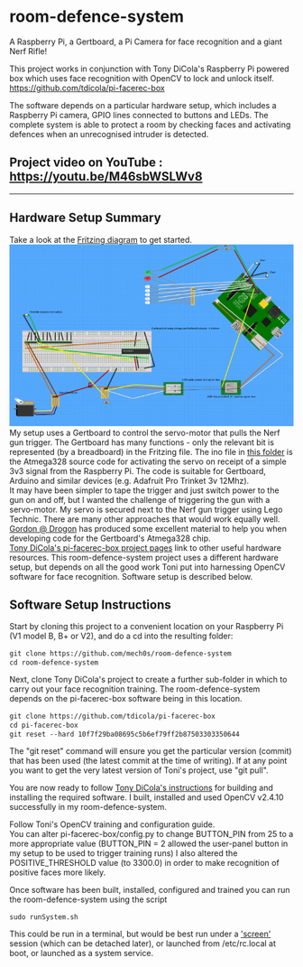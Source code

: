 # room-defence-system
A Raspberry Pi, a Gertboard, a Pi Camera for face recognition and a giant Nerf Rifle!

This project works in conjunction with Tony DiCola's Raspberry Pi powered box which uses face recognition with OpenCV to lock and unlock itself. https://github.com/tdicola/pi-facerec-box 

The software depends on a particular hardware setup, which includes a Raspberry Pi camera, GPIO lines connected to buttons and LEDs. The complete system is able to protect a room by checking faces and activating defences when an unrecognised intruder is detected.

Project video on YouTube : https://youtu.be/M46sbWSLWv8 
----

----

## Hardware Setup Summary

Take a look at the [Fritzing diagram](docs/NerfDoor.fzz) to get started.
![Fritzing diagram](docs/NerfDoor.png)  
My setup uses a Gertboard to control the servo-motor that pulls the Nerf gun trigger. The Gertboard has many functions - only the relevant bit is represented (by a breadboard) in the Fritzing file.
The ino file in [this folder](servoController/dtServoGun2) is the Atmega328 source code for activating the servo on receipt of a simple 3v3 signal from the Raspberry Pi. The code is suitable for Gertboard, Arduino and similar devices (e.g. Adafruit Pro Trinket 3v 12Mhz).  
It may have been simpler to tape the trigger and just switch power to the gun on and off, but I wanted the challenge of triggering the gun with a servo-motor. My servo is secured next to the Nerf gun trigger using Lego Technic. There are many other approaches that would work equally well.  
[Gordon @ Drogon](https://projects.drogon.net/raspberry-pi/gertboard/arduino-ide-installation-isp/) has produced some excellent material to help you when developing code for the Gertboard's Atmega328 chip.  
[Tony DiCola's pi-facerec-box project pages](https://github.com/tdicola/pi-facerec-box) link to other useful hardware resources. This room-defence-system project uses a different hardware setup, but depends on all the good work Toni put into harnessing OpenCV software for face recognition. Software setup is described below.

## Software Setup Instructions

Start by cloning this project to a convenient location on your Raspberry Pi (V1 model B, B+ or V2), and do a cd into the resulting folder:
```
git clone https://github.com/mech0s/room-defence-system 
cd room-defence-system
```    
Next, clone Tony DiCola's project to create a further sub-folder in which to carry out your face recognition training. The room-defence-system depends on the pi-facerec-box software being in this location.
```
git clone https://github.com/tdicola/pi-facerec-box
cd pi-facerec-box
git reset --hard 10f7f29ba08695c5b6ef79ff2b87503303350644
```
The "git reset" command will ensure you get the particular version (commit) that has been used (the latest commit at the time of writing). If at any point you want to get the very latest version of Toni's project, use "git pull".  

You are now ready to follow [Tony DiCola's instructions](https://learn.adafruit.com/raspberry-pi-face-recognition-treasure-box/software) for building and installing the required software. I built, installed and used OpenCV v2.4.10 successfully in my room-defence-system.

Follow Toni's OpenCV training and configuration guide.  
You can alter pi-facerec-box/config.py to change BUTTON_PIN from 25 to a more appropriate value (BUTTON_PIN = 2 allowed the user-panel button in my setup to be used to trigger training runs)
I also altered the POSITIVE_THRESHOLD value (to 3300.0) in order to make recognition of positive faces more likely.  

Once software has been built, installed, configured and trained you can run the room-defence-system using the script
```
sudo runSystem.sh
```
This could be run in a terminal, but would be best run under a ['screen'](http://www.gnu.org/software/screen/manual/screen.html) session (which can be detached later), or launched from /etc/rc.local at boot, or launched as a system service.
